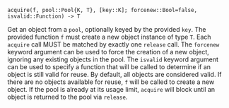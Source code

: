 ```
acquire(f, pool::Pool{K, T}, [key::K]; forcenew::Bool=false, isvalid::Function) -> T
```

Get an object from a `pool`, optionally keyed by the provided `key`. The provided function `f` must create a new object instance of type `T`. Each `acquire` call MUST be matched by exactly one `release` call. The `forcenew` keyword argument can be used to force the creation of a new object, ignoring any existing objects in the pool. The `isvalid` keyword argument can be used to specify a function that will be called to determine if an object is still valid for reuse. By default, all objects are considered valid. If there are no objects available for reuse, `f` will be called to create a new object. If the pool is already at its usage limit, `acquire` will block until an object is returned to the pool via `release`.
